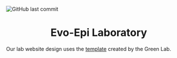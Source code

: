 ![GitHub last commit](https://img.shields.io/github/last-commit/greenelab/lab-website-template)

<h1 align="center">Evo-Epi Laboratory</h1>
<p align="center">

Our lab website design uses the [template](https://github.com/greenelab/lab-website-template) created by the Green Lab. 
